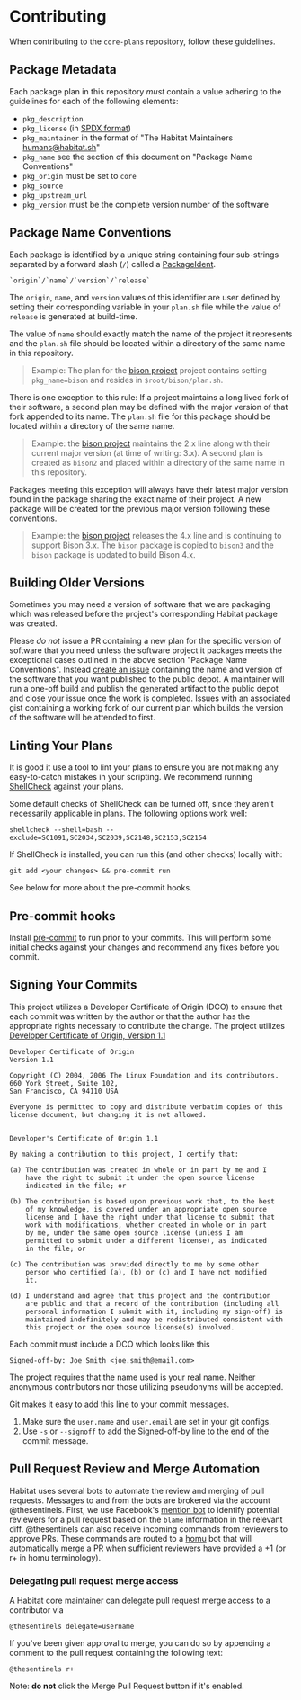 # Contributing

When contributing to the `core-plans` repository, follow these guidelines.

## Package Metadata

Each package plan in this repository *must* contain a value adhering to the guidelines for each of the following elements:

- `pkg_description`
- `pkg_license` (in [SPDX format](http://spdx.org/licenses/))
- `pkg_maintainer` in the format of "The Habitat Maintainers <humans@habitat.sh>"
- `pkg_name` see the section of this document on "Package Name Conventions"
- `pkg_origin` must be set to `core`
- `pkg_source`
- `pkg_upstream_url`
- `pkg_version` must be the complete version number of the software

## Package Name Conventions

Each package is identified by a unique string containing four sub-strings separated
by a forward slash (`/`) called a [PackageIdent](https://www.habitat.sh/docs/concepts-packages/).

    `origin`/`name`/`version`/`release`

The `origin`, `name`, and `version` values of this identifier are user defined by
setting their corresponding variable in your `plan.sh` file while the value of
`release` is generated at build-time.

The value of `name` should exactly match the name of the project it represents and the `plan.sh` file should be located within a directory of the same name in this repository.

> Example: The plan for the [bison project](https://www.gnu.org/software/bison/) project contains setting `pkg_name=bison` and resides in `$root/bison/plan.sh`.

There is one exception to this rule: If a project maintains a long lived fork of their software, a second plan may be defined with the major version of that fork appended to its name. The `plan.sh` file for this package should be located within a directory of the same name.

> Example: the [bison project](https://www.gnu.org/software/bison/) maintains the 2.x line along with their current major version (at time of writing: 3.x). A second plan is created as `bison2` and placed within a directory of the same name in this repository.

Packages meeting this exception will always have their latest major version found in the package sharing the exact name of their project. A new package will be created for the previous major version following these conventions.

> Example: the [bison project](https://www.gnu.org/software/bison/) releases the 4.x line and is continuing to support Bison 3.x. The `bison` package is copied to `bison3` and the `bison` package is updated to build Bison 4.x.

## Building Older Versions

Sometimes you may need a version of software that we are packaging which was released before the project's corresponding Habitat package was created.

Please *do not* issue a PR containing a new plan for the specific version of software that you need unless the software project it packages meets the exceptional cases outlined in the above section "Package Name Conventions". Instead [create an issue](https://github.com/habitat-sh/core-plans/issues/new) containing the name and version of the software that you want published to the public depot. A maintainer will run a one-off build and publish the generated artifact to the public depot and close your issue once the work is completed. Issues with an associated gist containing a working fork of our current plan which builds the version of the software will be attended to first.

## Linting Your Plans

It is good it use a tool to lint your plans to ensure you are not making any
easy-to-catch mistakes in your scripting. We recommend running
[ShellCheck](https://www.shellcheck.net/) against your plans.

Some default checks of ShellCheck can be turned off, since they aren't
necessarily applicable in plans. The following options work well:

```
shellcheck --shell=bash --exclude=SC1091,SC2034,SC2039,SC2148,SC2153,SC2154
```

If ShellCheck is installed, you can run this (and other checks) locally with:

```
git add <your changes> && pre-commit run
```

See below for more about the pre-commit hooks.

## Pre-commit hooks

Install [pre-commit](http://pre-commit.com/) to run prior to your commits.
This will perform some initial checks against your changes and recommend any fixes before you commit.

## Signing Your Commits

This project utilizes a Developer Certificate of Origin (DCO) to ensure that each commit was written by the
author or that the author has the appropriate rights necessary to contribute the change.  The project
utilizes [Developer Certificate of Origin, Version 1.1](http://developercertificate.org/)

```
Developer Certificate of Origin
Version 1.1

Copyright (C) 2004, 2006 The Linux Foundation and its contributors.
660 York Street, Suite 102,
San Francisco, CA 94110 USA

Everyone is permitted to copy and distribute verbatim copies of this
license document, but changing it is not allowed.


Developer's Certificate of Origin 1.1

By making a contribution to this project, I certify that:

(a) The contribution was created in whole or in part by me and I
    have the right to submit it under the open source license
    indicated in the file; or

(b) The contribution is based upon previous work that, to the best
    of my knowledge, is covered under an appropriate open source
    license and I have the right under that license to submit that
    work with modifications, whether created in whole or in part
    by me, under the same open source license (unless I am
    permitted to submit under a different license), as indicated
    in the file; or

(c) The contribution was provided directly to me by some other
    person who certified (a), (b) or (c) and I have not modified
    it.

(d) I understand and agree that this project and the contribution
    are public and that a record of the contribution (including all
    personal information I submit with it, including my sign-off) is
    maintained indefinitely and may be redistributed consistent with
    this project or the open source license(s) involved.
```

Each commit must include a DCO which looks like this

`Signed-off-by: Joe Smith <joe.smith@email.com>`

The project requires that the name used is your real name.  Neither anonymous contributors nor those
utilizing pseudonyms will be accepted.

Git makes it easy to add this line to your commit messages.

1. Make sure the `user.name` and `user.email` are set in your git configs.
2. Use `-s` or `--signoff` to add the Signed-off-by line to the end of the commit message.

## Pull Request Review and Merge Automation

Habitat uses several bots to automate the review and merging of pull
requests. Messages to and from the bots are brokered via the account
@thesentinels. First, we use Facebook's [mention bot](https://github.com/facebook/mention-bot)
to identify potential reviewers for a pull request based on the `blame`
information in the relevant diff. @thesentinels can also receive
incoming commands from reviewers to approve PRs. These commands are
routed to a [homu](https://github.com/barosl/homu) bot that will
automatically merge a PR when sufficient reviewers have provided a +1
(or r+ in homu terminology).

### Delegating pull request merge access

A Habitat core maintainer can delegate pull request merge access to a contributor via

    @thesentinels delegate=username

If you've been given approval to merge, you can do so by appending a comment to the pull request containing the following text:

    @thesentinels r+

Note: **do not** click the Merge Pull Request button if it's enabled.
